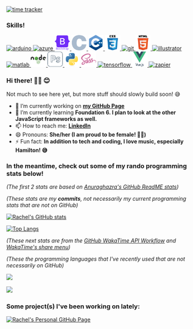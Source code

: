 [![time tracker](https://wakatime.com/badge/github/racstyle/racstyle.svg)](https://wakatime.com/badge/github/racstyle/racstyle)

<h3 align="left">Skills!</h3>
<p align="left"> <a href="https://www.arduino.cc/" target="_blank"> <img src="https://cdn.worldvectorlogo.com/logos/arduino-1.svg" alt="arduino" width="40" height="40"/> </a> <a href="https://azure.microsoft.com/en-in/" target="_blank"> <img src="https://www.vectorlogo.zone/logos/microsoft_azure/microsoft_azure-icon.svg" alt="azure" width="40" height="40"/> </a> <a href="https://getbootstrap.com" target="_blank"> <img src="https://raw.githubusercontent.com/devicons/devicon/master/icons/bootstrap/bootstrap-plain-wordmark.svg" alt="bootstrap" width="40" height="40"/> </a> <a href="https://www.cprogramming.com/" target="_blank"> <img src="https://raw.githubusercontent.com/devicons/devicon/master/icons/c/c-original.svg" alt="c" width="40" height="40"/> </a> <a href="https://www.w3schools.com/cpp/" target="_blank"> <img src="https://raw.githubusercontent.com/devicons/devicon/master/icons/cplusplus/cplusplus-original.svg" alt="cplusplus" width="40" height="40"/> </a> <a href="https://www.w3schools.com/css/" target="_blank"> <img src="https://raw.githubusercontent.com/devicons/devicon/master/icons/css3/css3-original-wordmark.svg" alt="css3" width="40" height="40"/> </a> <a href="https://git-scm.com/" target="_blank"> <img src="https://www.vectorlogo.zone/logos/git-scm/git-scm-icon.svg" alt="git" width="40" height="40"/> </a> <a href="https://www.w3.org/html/" target="_blank"> <img src="https://raw.githubusercontent.com/devicons/devicon/master/icons/html5/html5-original-wordmark.svg" alt="html5" width="40" height="40"/> </a> <a href="https://www.adobe.com/in/products/illustrator.html" target="_blank"> <img src="https://www.vectorlogo.zone/logos/adobe_illustrator/adobe_illustrator-icon.svg" alt="illustrator" width="40" height="40"/> </a> <a href="https://www.mathworks.com/" target="_blank"> <img src="https://raw.githubusercontent.com/simple-icons/simple-icons/master/icons/mathworks.svg" alt="matlab" width="40" height="40"/> </a> <a href="https://nodejs.org" target="_blank"> <img src="https://raw.githubusercontent.com/devicons/devicon/master/icons/nodejs/nodejs-original-wordmark.svg" alt="nodejs" width="40" height="40"/> </a> <a href="https://www.photoshop.com/en" target="_blank"> <img src="https://raw.githubusercontent.com/devicons/devicon/master/icons/photoshop/photoshop-line.svg" alt="photoshop" width="40" height="40"/> </a> <a href="https://www.python.org" target="_blank"> <img src="https://raw.githubusercontent.com/devicons/devicon/master/icons/python/python-original.svg" alt="python" width="40" height="40"/> </a> <a href="https://sass-lang.com" target="_blank"> <img src="https://raw.githubusercontent.com/devicons/devicon/master/icons/sass/sass-original.svg" alt="sass" width="40" height="40"/> </a> <a href="https://www.tensorflow.org" target="_blank"> <img src="https://www.vectorlogo.zone/logos/tensorflow/tensorflow-icon.svg" alt="tensorflow" width="40" height="40"/> </a> <a href="https://vuejs.org/" target="_blank"> <img src="https://raw.githubusercontent.com/devicons/devicon/master/icons/vuejs/vuejs-original-wordmark.svg" alt="vuejs" width="40" height="40"/> </a> <a href="https://zapier.com" target="_blank"> <img src="https://www.vectorlogo.zone/logos/zapier/zapier-icon.svg" alt="zapier" width="40" height="40"/> </a> </p>

### Hi there! 👋🏼 :blush:
Not much to see here yet, but more stuff should slowly build soon! :sweat_smile:

- 🔭 I’m currently working on **[my GitHub Page](https://github.com/anuraghazra/racstyle.github.io)**
- 🌱 I’m currently learning **Foundation 6.  I plan to look at the other JavaScript frameworks as well.**
- 📫 How to reach me: **[LinkedIn](https://www.linkedin.com/in/rachel-estilo/)**
- 😄 Pronouns: **She/her (I am proud to be female! 👩🏻)**
- ⚡ Fun fact: **In addition to tech and coding, I love music, especially Hamilton! :sweat_smile:**


### In the meantime, check out some of my rando programming stats below!
*(The first 2 stats are based on [Anuraghazra's GitHub ReadME stats](https://github.com/anuraghazra/github-readme-stats))*

*(These stats are my **commits**, not necessarily my current programming stats that are not on GitHub)*

[![Rachel's GitHub stats](https://github-readme-stats.vercel.app/api?username=racstyle&show_icons=true&theme=merko&hide=prs,issues)](https://github.com/anuraghazra/github-readme-stats)

[![Top Langs](https://github-readme-stats.vercel.app/api/top-langs/?username=racstyle&show_icons=true&theme=merko)](https://github.com/anuraghazra/github-readme-stats)


*(These next stats are from the [GitHub WakaTime API Workflow](https://github.com/marketplace/actions/waka-readme) and [WakaTime's share menu](https://wakatime.com/share))*

*(These the programming languages that I've recently used that are not necessarily on GitHub)*

<!--START_SECTION:waka-->
<img src="https://wakatime.com/share/@0e67e513-2342-4c14-b299-724009634b6a/6d856d41-1c52-4c60-9be2-b2b3988b3a1b.svg"></img>

<img src="https://wakatime.com/share/@0e67e513-2342-4c14-b299-724009634b6a/995c0be7-197b-41a5-bfe4-d49109a47289.svg">
<!--END_SECTION:waka-->


<!--START_SECTION:waka-->
<!--END_SECTION:waka-->

### Some project(s) I've been working on lately:
[![Rachel's Personal GitHub Page](https://github-readme-stats.vercel.app/api/pin/?username=racstyle&repo=racstyle.github.io&show_owner=true&show_icons=true&theme=merko)](https://github.com/racstyle/racstyle.github.io)


<!-- ** UNCOMMENT BEFORE PUSHING ** -->
<!-- ### Congrats!
You are the <img src="https://profile-counter.glitch.me/racstyle/count.svg" />'th visitor! -->

<!--
**racstyle/racstyle** is a ✨ _special_ ✨ repository because its `README.md` (this file) appears on your GitHub profile.

Here are some ideas to get you started:

- 🔭 I’m currently working on ...
- 🌱 I’m currently learning ...
- 👯 I’m looking to collaborate on ...
- 🤔 I’m looking for help with ...
- 💬 Ask me about ...
- 📫 How to reach me: ...
- 😄 Pronouns: ...
- ⚡ Fun fact: ...
-->

